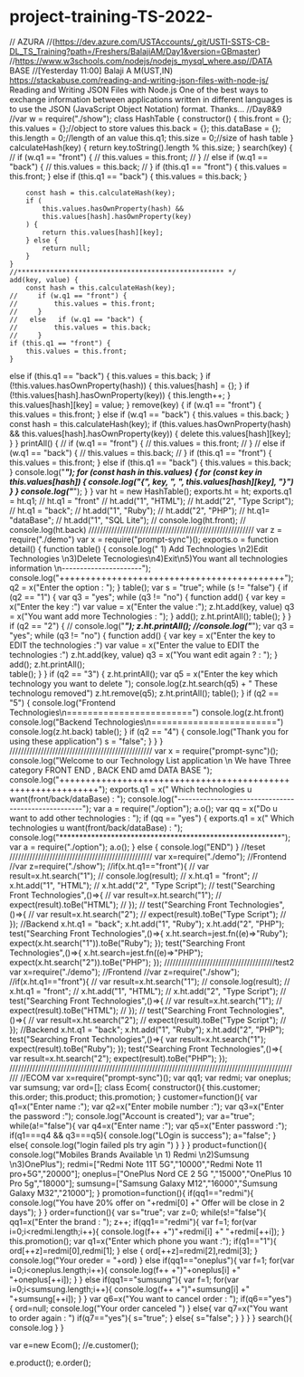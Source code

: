 # project-training-TS-2022-
// AZURA //(https://dev.azure.com/USTAccounts/_git/USTI-SSTS-CB-DL_TS_Training?path=/Freshers/BalajiAM/Day1&version=GBmaster)
//https://www.w3schools.com/nodejs/nodejs_mysql_where.asp//DATA BASE
//[Yesterday 11:00] Balaji A M(UST,IN)
https://stackabuse.com/reading-and-writing-json-files-with-node-js/
Reading and Writing JSON Files with Node.js
One of the best ways to exchange information between applications written in different languages is to use the JSON (JavaScript Object Notation) format. Thanks...
//Day8&9
//var w = require("./show");
class HashTable {
    constructor() {
        this.front = {};
        this.values = {};//object to store values 
        this.back = {};
        this.dataBase = {};
        this.length = 0;//length of an value
        this.q1;
        this.size = 0;//size of hash table
    }
    calculateHash(key) {
        return key.toString().length % this.size;
    }
    search(key) {
    //     if (w.q1 == "front") {
    //         this.values = this.front;
    //     }
    //   else   if (w.q1 == "back") {
    //         this.values = this.back;
    //     }
         if (this.q1 == "front") {
            this.values = this.front;
        }
      else   if (this.q1 == "back") {
            this.values = this.back;
        }

        const hash = this.calculateHash(key);
        if (
            this.values.hasOwnProperty(hash) &&
            this.values[hash].hasOwnProperty(key)
        ) {
            return this.values[hash][key];
        } else {
            return null;
        }
    }
    //*************************************************** */
    add(key, value) {
        const hash = this.calculateHash(key);
    //     if (w.q1 == "front") {
    //         this.values = this.front;
    //     }
    //   else   if (w.q1 == "back") {
    //         this.values = this.back;
    //     }
    if (this.q1 == "front") {
        this.values = this.front;
    }
  else   if (this.q1 == "back") {
        this.values = this.back;
    }
        if (!this.values.hasOwnProperty(hash)) {
            this.values[hash] = {};
        }
        if (!this.values[hash].hasOwnProperty(key)) {
            this.length++;
        }
        this.values[hash][key] = value;
    }
    remove(key) {
        if (w.q1 == "front") {
            this.values = this.front;
        }
      else   if (w.q1 == "back") {
            this.values = this.back;
        }
        const hash = this.calculateHash(key);
        if (this.values.hasOwnProperty(hash) && this.values[hash].hasOwnProperty(key)) {
            delete this.values[hash][key];
        }
    } 
    printAll() {
    //     if (w.q1 == "front") {
    //         this.values = this.front;
    //     }
    //    else  if (w.q1 == "back") {
    //         this.values = this.back;
    //     }
    if (this.q1 == "front") {
        this.values = this.front;
    }
  else   if (this.q1 == "back") {
        this.values = this.back;
    }
         console.log("_________________________________");
        for (const hash in this.values) {
            for (const key in this.values[hash]) {
                console.log("{", key, ", ", this.values[hash][key], "}")
            }
        }
        console.log("_________________________________");
    }
}
var ht = new HashTable();
exports.ht = ht;
exports.q1 = ht.q1;
// ht.q1 = "front"
// ht.add("1", "HTML");
// ht.add("2", "Type Script");
// ht.q1 = "back";
// ht.add("1", "Ruby");
// ht.add("2", "PHP");
// ht.q1= "dataBase";
// ht.add("1", "SQL Lite");
// console.log(ht.front);
// console.log(ht.back)
//////////////////////////////////////////////////////////
var z = require("./demo")
var x = require("prompt-sync")();
exports.o = function detail() {
    function table() {
        console.log(" 1) Add Technologies \n2)Edit Technologies \n3)Delete Tecnologies\n4)Exit\n5)You want all technologies information \n----------------------");
        console.log("+++++++++++++++++++++++++++++++++++++++++++");
        q2 = x("Enter the option : ");
    }
    table();
    var s = "true";
    while (s != "false") {
        if (q2 == "1") {
            var q3 = "yes";
            while (q3 != "no") {
                function add() {
                    var key = x("Enter the key :")
                    var value = x("Enter the value :");
                    z.ht.add(key, value)
                    q3 = x("You want add more Technologies : ");
                }
                add();
                z.ht.printAll();
                table();
            }
        }
        if (q2 == "2") {
            // console.log("_________________________________");
            z.ht.printAll();
            //console.log("_________________________________");
            var q3 = "yes";
            while (q3 != "no") {
                function add() {
                    var key = x("Enter the key to EDIT the technologies :")
                    var value = x("Enter the value to EDIT the technologies :")
                    z.ht.add(key, value)
                    q3 = x("You want edit again ? : ");
                }
                add();
                z.ht.printAll();       
                table();
            }
        }
        if (q2 == "3") {
            z.ht.printAll();
            var q5 = x("Enter the key which technology you want to delete ");
            console.log(z.ht.search(q5) + " These technologu removed")
            z.ht.remove(q5); z.ht.printAll();
            table();
        }
        if (q2 == "5") {
            console.log("Frontend Technologies\n========================")
            console.log(z.ht.front)
            console.log("Backend Technologies\n========================")
            console.log(z.ht.back)
            table();
        }
        if (q2 == "4") {
            console.log("Thank you for using these application")
            s = "false";
        }
    }
} 
//////////////////////////////////////////////////
var x = require("prompt-sync")();
console.log("Welcome to our Technology List application \n We have Three category FRONT END , BACK END amd DATA BASE ");
console.log("+++++++++++++++++++++++++++++++++++++++++++++++++++++++++++++");
exports.q1 = x(" Which technologies u want(front/back/dataBase) : ");
console.log("----------------------------------------------------");
var a = require("./option");
a.o();
var qq = x("Do u want to add other technologies : ");
if (qq == "yes") {
    exports.q1 = x(" Which technologies u want(front/back/dataBase) : ");
    console.log("********************************************************");
    var a = require("./option");
    a.o();
}
else {
    console.log("END")
}
//teset
//////////////////////////////////////////////////
var x=require("./demo");
//Frontend
//var z=require("./show");
//if(x.ht.q1=="front"){
    // var result=x.ht.search("1");
    // console.log(result);
//     x.ht.q1 = "front";
// x.ht.add("1", "HTML");
// x.ht.add("2", "Type Script");
// test("Searching Front Technologies",()=>{
//     var result=x.ht.search("1");
//     expect(result).toBe("HTML");
// });
// test("Searching Front Technologies",()=>{
//     var result=x.ht.search("2");
//     expect(result).toBe("Type Script");
// });
//Backend
x.ht.q1 = "back";
x.ht.add("1", "Ruby");
x.ht.add("2", "PHP");
test("Searching Front Technologies",()=>{
    x.ht.search=jest.fn((e)=>"Ruby");
    expect(x.ht.search("1")).toBe("Ruby");
});
test("Searching Front Technologies",()=>{
    x.ht.search=jest.fn((e)=>"PHP");
    expect(x.ht.search("2")).toBe("PHP");
});
///////////////////////////////////////test2
var x=require("./demo");
//Frontend
//var z=require("./show");
//if(x.ht.q1=="front"){
    // var result=x.ht.search("1");
    // console.log(result);
//     x.ht.q1 = "front";
// x.ht.add("1", "HTML");
// x.ht.add("2", "Type Script");
// test("Searching Front Technologies",()=>{
//     var result=x.ht.search("1");
//     expect(result).toBe("HTML");
// });
// test("Searching Front Technologies",()=>{
//     var result=x.ht.search("2");
//     expect(result).toBe("Type Script");
// });
//Backend
x.ht.q1 = "back";
x.ht.add("1", "Ruby");
x.ht.add("2", "PHP");
test("Searching Front Technologies",()=>{
    var result=x.ht.search("1");
    expect(result).toBe("Ruby");
});
test("Searching Front Technologies",()=>{
    var result=x.ht.search("2");
    expect(result).toBe("PHP");
});
//////////////////////////////////////////////////////////////////////////////////////////////////////
//ECOM
var x=require("prompt-sync")();
var qq1;
var redmi;
var oneplus;
var sumsung;
var ord=[];
class Ecom{
    constructor(){
        this.customer;
        this.order;
        this.product;
        this.promotion;
    }
    customer=function(){
      var q1=x("Enter name :");
      var q2=x("Enter mobile number :");
      var q3=x("Enter the password :");
      console.log("Account is created");
      var a="true";
      while(a!="false"){
      var q4=x("Enter name :");
      var q5=x("Enter password :");
      if(q1===q4 && q3===q5){
          console.log("LOgin is success");
         a="false";
      }
      else{
          console.log("login failed pls try agin ")
      }
    }
}
product=function(){
    console.log("Mobiles Brands Available \n 1) Redmi \n2)Sumsung \n3)OnePlus");
     redmi=["Redmi Note 11T 5G","10000","Redmi Note 11 pro+5G","20000"];
   oneplus=["OnePlus Nord CE 2 5G ","15000","OnePlus 10 Pro 5g","18000"];
   sumsung=["Samsung Galaxy M12","16000","Sumsung Galaxy M32","21000"];
}
promotion=function(){
   if(qq1=="redmi"){
    console.log("You have 20% offer on "+redmi[0] +" Offer will be close in 2 days");
   }
}
order=function(){
    var s="true";
    var z=0;
  while(s!="false"){
     qq1=x("Enter the brand : ");
     z++;
     if(qq1=="redmi"){
        var f=1;
        for(var  i=0;i<redmi.length;i++){
            console.log(f++ +")"+redmi[i] +"        "+redmi[++i]);
        }
        this.promotion();
      var q1=x("Enter which phone you want :");
      if(q1=="1"){
        ord[++z]=redmi[0],redmi[1];
      }
      else {
        ord[++z]=redmi[2],redmi[3];
      }
      console.log("Your oreder = "+ord)
    }
    else if(qq1=="oneplus"){
        var f=1;
        for(var  i=0;i<oneplus.length;i++){
            console.log(f++ +")"+oneplus[i] +"        "+oneplus[++i]);
        }
    }
    else if(qq1=="sumsung"){
        var f=1;
        for(var  i=0;i<sumsung.length;i++){
            console.log(f++ +")"+sumsung[i] +"        "+sumsung[++i]);
        }
    }
    var q6=x("You want to cancel order : ");
if(q6=="yes"){
    ord=null;
    console.log("Your order canceled ")
}
else{
var q7=x("You want to order again : ")
 if(q7=="yes"){
     s="true";
 }
 else{
     s="false";
 }
}
  }
}
search(){
    console.log
}
}

var e=new Ecom();
//e.customer();

e.product();
e.order();


